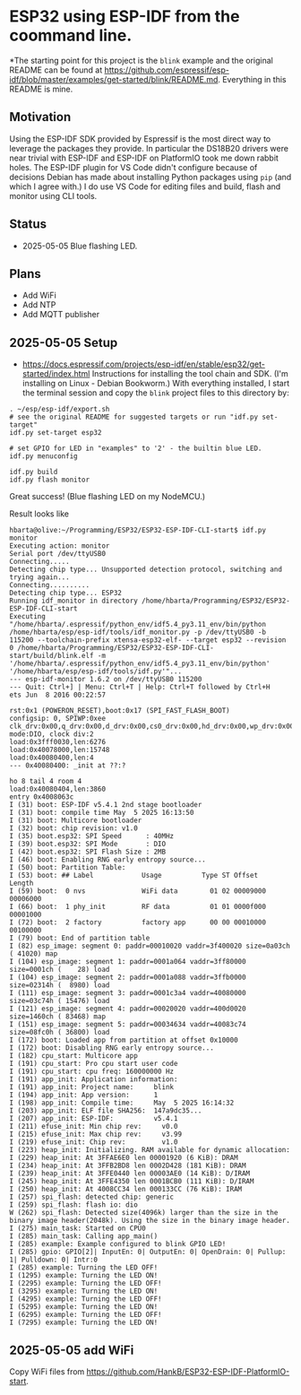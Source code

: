 # ESP32 using ESP-IDF from the coommand line.

*The starting point for this project is the `blink` example and the original README can be found at <https://github.com/espressif/esp-idf/blob/master/examples/get-started/blink/README.md>. Everything in this README is mine.

## Motivation

Using the ESP-IDF SDK provided by Espressif is the most direct way to leverage the packages they provide. In particular the DS18B20 drivers were near trivial with ESP-IDF and ESP-IDF on PlatformIO took me down rabbit holes. The ESP-IDF plugin for VS Code didn't configure because of decisions Debian has made about installing Python packages using `pip` (and which I agree with.) I do use VS Code for editing files and build, flash and monitor using CLI tools.

## Status

* 2025-05-05 Blue flashing LED.

## Plans

* Add WiFi
* Add NTP
* Add MQTT publisher

## 2025-05-05 Setup

* <https://docs.espressif.com/projects/esp-idf/en/stable/esp32/get-started/index.html> Instructions for installing the tool chain and SDK. (I'm installing on Linux - Debian Bookworm.) With everything installed, I start the terminal session and copy the `blink` project files to this directory by:

```text
. ~/esp/esp-idf/export.sh
# see the original README for suggested targets or run "idf.py set-target"
idf.py set-target esp32

# set GPIO for LED in "examples" to '2' - the builtin blue LED.
idf.py menuconfig 

idf.py build
idf.py flash monitor
```

Great success! (Blue flashing LED on my NodeMCU.)

Result looks like

```text
hbarta@olive:~/Programming/ESP32/ESP32-ESP-IDF-CLI-start$ idf.py monitor
Executing action: monitor
Serial port /dev/ttyUSB0
Connecting.....
Detecting chip type... Unsupported detection protocol, switching and trying again...
Connecting..........
Detecting chip type... ESP32
Running idf_monitor in directory /home/hbarta/Programming/ESP32/ESP32-ESP-IDF-CLI-start
Executing "/home/hbarta/.espressif/python_env/idf5.4_py3.11_env/bin/python /home/hbarta/esp/esp-idf/tools/idf_monitor.py -p /dev/ttyUSB0 -b 115200 --toolchain-prefix xtensa-esp32-elf- --target esp32 --revision 0 /home/hbarta/Programming/ESP32/ESP32-ESP-IDF-CLI-start/build/blink.elf -m '/home/hbarta/.espressif/python_env/idf5.4_py3.11_env/bin/python' '/home/hbarta/esp/esp-idf/tools/idf.py'"...
--- esp-idf-monitor 1.6.2 on /dev/ttyUSB0 115200
--- Quit: Ctrl+] | Menu: Ctrl+T | Help: Ctrl+T followed by Ctrl+H
ets Jun  8 2016 00:22:57

rst:0x1 (POWERON_RESET),boot:0x17 (SPI_FAST_FLASH_BOOT)
configsip: 0, SPIWP:0xee
clk_drv:0x00,q_drv:0x00,d_drv:0x00,cs0_drv:0x00,hd_drv:0x00,wp_drv:0x00
mode:DIO, clock div:2
load:0x3fff0030,len:6276
load:0x40078000,len:15748
load:0x40080400,len:4
--- 0x40080400: _init at ??:?

ho 8 tail 4 room 4
load:0x40080404,len:3860
entry 0x4008063c
I (31) boot: ESP-IDF v5.4.1 2nd stage bootloader
I (31) boot: compile time May  5 2025 16:13:50
I (31) boot: Multicore bootloader
I (32) boot: chip revision: v1.0
I (35) boot.esp32: SPI Speed      : 40MHz
I (39) boot.esp32: SPI Mode       : DIO
I (42) boot.esp32: SPI Flash Size : 2MB
I (46) boot: Enabling RNG early entropy source...
I (50) boot: Partition Table:
I (53) boot: ## Label            Usage          Type ST Offset   Length
I (59) boot:  0 nvs              WiFi data        01 02 00009000 00006000
I (66) boot:  1 phy_init         RF data          01 01 0000f000 00001000
I (72) boot:  2 factory          factory app      00 00 00010000 00100000
I (79) boot: End of partition table
I (82) esp_image: segment 0: paddr=00010020 vaddr=3f400020 size=0a03ch ( 41020) map
I (104) esp_image: segment 1: paddr=0001a064 vaddr=3ff80000 size=0001ch (    28) load
I (104) esp_image: segment 2: paddr=0001a088 vaddr=3ffb0000 size=02314h (  8980) load
I (111) esp_image: segment 3: paddr=0001c3a4 vaddr=40080000 size=03c74h ( 15476) load
I (121) esp_image: segment 4: paddr=00020020 vaddr=400d0020 size=1460ch ( 83468) map
I (151) esp_image: segment 5: paddr=00034634 vaddr=40083c74 size=08fc0h ( 36800) load
I (172) boot: Loaded app from partition at offset 0x10000
I (172) boot: Disabling RNG early entropy source...
I (182) cpu_start: Multicore app
I (191) cpu_start: Pro cpu start user code
I (191) cpu_start: cpu freq: 160000000 Hz
I (191) app_init: Application information:
I (191) app_init: Project name:     blink
I (194) app_init: App version:      1
I (198) app_init: Compile time:     May  5 2025 16:14:32
I (203) app_init: ELF file SHA256:  147a9dc35...
I (207) app_init: ESP-IDF:          v5.4.1
I (211) efuse_init: Min chip rev:     v0.0
I (215) efuse_init: Max chip rev:     v3.99 
I (219) efuse_init: Chip rev:         v1.0
I (223) heap_init: Initializing. RAM available for dynamic allocation:
I (229) heap_init: At 3FFAE6E0 len 00001920 (6 KiB): DRAM
I (234) heap_init: At 3FFB2BD8 len 0002D428 (181 KiB): DRAM
I (239) heap_init: At 3FFE0440 len 00003AE0 (14 KiB): D/IRAM
I (245) heap_init: At 3FFE4350 len 0001BCB0 (111 KiB): D/IRAM
I (250) heap_init: At 4008CC34 len 000133CC (76 KiB): IRAM
I (257) spi_flash: detected chip: generic
I (259) spi_flash: flash io: dio
W (262) spi_flash: Detected size(4096k) larger than the size in the binary image header(2048k). Using the size in the binary image header.
I (275) main_task: Started on CPU0
I (285) main_task: Calling app_main()
I (285) example: Example configured to blink GPIO LED!
I (285) gpio: GPIO[2]| InputEn: 0| OutputEn: 0| OpenDrain: 0| Pullup: 1| Pulldown: 0| Intr:0 
I (285) example: Turning the LED OFF!
I (1295) example: Turning the LED ON!
I (2295) example: Turning the LED OFF!
I (3295) example: Turning the LED ON!
I (4295) example: Turning the LED OFF!
I (5295) example: Turning the LED ON!
I (6295) example: Turning the LED OFF!
I (7295) example: Turning the LED ON!
```

## 2025-05-05 add WiFi

Copy WiFi files from <https://github.com/HankB/ESP32-ESP-IDF-PlatformIO-start>.


